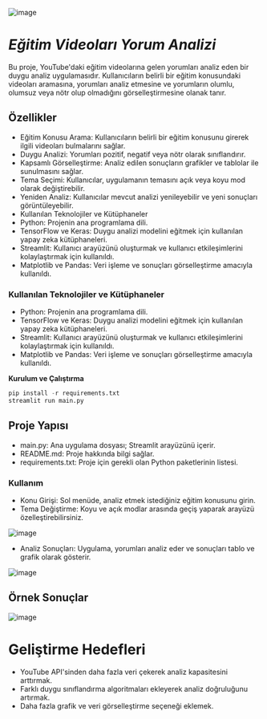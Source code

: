 ![image](https://github.com/user-attachments/assets/4e640360-b4f6-4c47-be70-c7dbc358df65)



# _**Eğitim Videoları Yorum Analizi**_



Bu proje, YouTube'daki eğitim videolarına gelen yorumları analiz eden bir duygu analiz uygulamasıdır. Kullanıcıların belirli bir eğitim konusundaki videoları aramasına, yorumları analiz etmesine ve yorumların olumlu, olumsuz veya nötr olup olmadığını görselleştirmesine olanak tanır.

## **Özellikler**
*  Eğitim Konusu Arama: Kullanıcıların belirli bir eğitim konusunu girerek ilgili videoları bulmalarını sağlar.
*  Duygu Analizi: Yorumları pozitif, negatif veya nötr olarak sınıflandırır.
*  Kapsamlı Görselleştirme: Analiz edilen sonuçların grafikler ve tablolar ile sunulmasını sağlar.
*  Tema Seçimi: Kullanıcılar, uygulamanın temasını açık veya koyu mod olarak değiştirebilir.
*  Yeniden Analiz: Kullanıcılar mevcut analizi yenileyebilir ve yeni sonuçları görüntüleyebilir.
*  Kullanılan Teknolojiler ve Kütüphaneler
*  Python: Projenin ana programlama dili.
*  TensorFlow ve Keras: Duygu analizi modelini eğitmek için kullanılan yapay zeka kütüphaneleri.
*  Streamlit: Kullanıcı arayüzünü oluşturmak ve kullanıcı etkileşimlerini kolaylaştırmak için kullanıldı.
*  Matplotlib ve Pandas: Veri işleme ve sonuçları görselleştirme amacıyla kullanıldı.


### **Kullanılan Teknolojiler ve Kütüphaneler**
*  Python: Projenin ana programlama dili.
*  TensorFlow ve Keras: Duygu analizi modelini eğitmek için kullanılan yapay zeka kütüphaneleri.
*  Streamlit: Kullanıcı arayüzünü oluşturmak ve kullanıcı etkileşimlerini kolaylaştırmak için kullanıldı.
*  Matplotlib ve Pandas: Veri işleme ve sonuçları görselleştirme amacıyla kullanıldı.


**Kurulum ve Çalıştırma**

```python
pip install -r requirements.txt
streamlit run main.py
```
## **Proje Yapısı**
*  main.py: Ana uygulama dosyası; Streamlit arayüzünü içerir.
*  README.md: Proje hakkında bilgi sağlar.
*  requirements.txt: Proje için gerekli olan Python paketlerinin listesi.

### **Kullanım**
*  Konu Girişi: Sol menüde, analiz etmek istediğiniz eğitim konusunu girin.
*  Tema Değiştirme: Koyu ve açık modlar arasında geçiş yaparak arayüzü özelleştirebilirsiniz.

![image](https://github.com/user-attachments/assets/508faddb-d0bb-4b3d-b0a0-a76d4c45ab45)

*  Analiz Sonuçları: Uygulama, yorumları analiz eder ve sonuçları tablo ve grafik olarak gösterir.

![image](https://github.com/user-attachments/assets/292c79d5-1756-41d1-9505-43334a9ca469)




## **Örnek Sonuçlar**
![image](https://github.com/user-attachments/assets/fba376f6-d99b-48cd-82ae-238ddd70f8e5)



# **Geliştirme Hedefleri**
*  YouTube API'sinden daha fazla veri çekerek analiz kapasitesini arttırmak.
*  Farklı duygu sınıflandırma algoritmaları ekleyerek analiz doğruluğunu artırmak.
*  Daha fazla grafik ve veri görselleştirme seçeneği eklemek.
